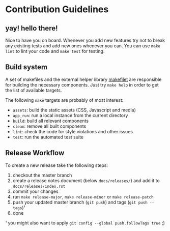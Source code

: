 # Contribution Guidelines

## yay! hello there!

Nice to have you on board. Whenever you add new features try not to break any existing tests and add new ones whenever you can.  You can use `make lint` to lint your code and `make test` for testing.


## Build system

A set of makefiles and the external helper library [makefilet](https://notabug.org/sumpfralle/makefilet) are responsible for building the necessary components.  Just try `make help` in order to get the list of available targets.

The following `make` targets are probably of most interest:

* `assets`: build the static assets (CSS, Javascript and media)
* `app_run`: run a local instance from the current directory
* `build`: build all relevant components
* `clean`: remove all built components
* `lint`: check the code for style violations and other issues
* `test`: run the automated test suite


## Release Workflow

To create a new release take the following steps:

1. checkout the master branch
2. create a release notes document (below `docs/releases/`) and add it to `docs/releases/index.rst`
3. commit your changes
4. run `make release-major`, `make release-minor` or `make release-patch`
5. push your updated master branch (`git push`) and tags (`git push --tags`)¹
6. done

¹ you might also want to apply `git config --global push.followTags true` ;)
